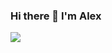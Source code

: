 ### Hi there 👋 I'm Alex

<img src="https://github-readme-streak-stats-virid-seven.vercel.app?user=AlexandarEfremov&theme=github-dark-dimmed&hide_border=true"/>
